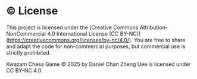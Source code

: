 # © License
This project is licensed under the [Creative Commons Attribution-NonCommercial 4.0 International License (CC BY-NC)]
(https://creativecommons.org/licenses/by-nc/4.0/).
You are free to share and adapt the code for non-commercial purposes, but commercial use is strictly prohibited.

Kwazam Chess Game © 2025 by Daniel Chan Zheng Uee is licensed under CC BY-NC 4.0.
